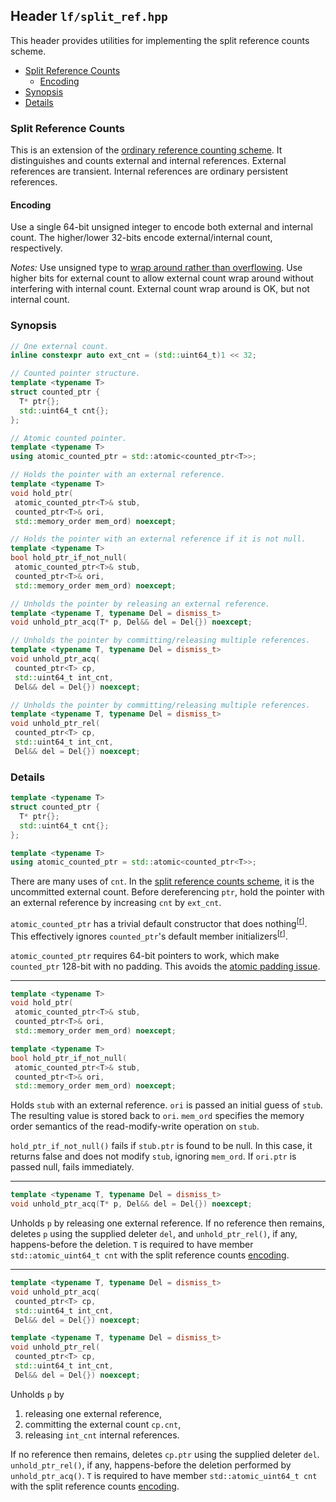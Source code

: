 ## Header `lf/split_ref.hpp`

This header provides utilities for implementing the split reference counts scheme.

- [Split Reference Counts](#split-reference-counts)
  - [Encoding](#encoding)
- [Synopsis](#synopsis)
- [Details](#details)

### Split Reference Counts

This is an extension of the [ordinary reference counting scheme][3].
It distinguishes and counts external and internal references.
External references are transient.
Internal references are ordinary persistent references.

#### Encoding

Use a single 64-bit unsigned integer to encode both external and internal count.
The higher/lower 32-bits encode external/internal count, respectively.

*Notes:* Use unsigned type to [wrap around rather than overflowing][1].
Use higher bits for external count to allow external count wrap around without
interfering with internal count.
External count wrap around is OK, but not internal count.

### Synopsis

~~~C++
// One external count.
inline constexpr auto ext_cnt = (std::uint64_t)1 << 32;

// Counted pointer structure.
template <typename T>
struct counted_ptr {
  T* ptr{};
  std::uint64_t cnt{};
};

// Atomic counted pointer.
template <typename T>
using atomic_counted_ptr = std::atomic<counted_ptr<T>>;

// Holds the pointer with an external reference.
template <typename T>
void hold_ptr(
 atomic_counted_ptr<T>& stub,
 counted_ptr<T>& ori,
 std::memory_order mem_ord) noexcept;

// Holds the pointer with an external reference if it is not null.
template <typename T>
bool hold_ptr_if_not_null(
 atomic_counted_ptr<T>& stub,
 counted_ptr<T>& ori,
 std::memory_order mem_ord) noexcept;

// Unholds the pointer by releasing an external reference.
template <typename T, typename Del = dismiss_t>
void unhold_ptr_acq(T* p, Del&& del = Del{}) noexcept;

// Unholds the pointer by committing/releasing multiple references.
template <typename T, typename Del = dismiss_t>
void unhold_ptr_acq(
 counted_ptr<T> cp,
 std::uint64_t int_cnt,
 Del&& del = Del{}) noexcept;

// Unholds the pointer by committing/releasing multiple references.
template <typename T, typename Del = dismiss_t>
void unhold_ptr_rel(
 counted_ptr<T> cp,
 std::uint64_t int_cnt,
 Del&& del = Del{}) noexcept;
~~~

### Details

~~~C++
template <typename T>
struct counted_ptr {
  T* ptr{};
  std::uint64_t cnt{};
};

template <typename T>
using atomic_counted_ptr = std::atomic<counted_ptr<T>>;
~~~

There are many uses of `cnt`.
In the [split reference counts scheme](#split-reference-counts),
it is the uncommitted external count.
Before dereferencing `ptr`, hold the pointer with an external reference
by increasing `cnt` by `ext_cnt`.

`atomic_counted_ptr` has a trivial default constructor that does nothing<sup>[[r][2]]</sup>.
This effectively ignores `counted_ptr`'s default member initializers<sup>[[r][6]]</sup>.

`atomic_counted_ptr` requires 64-bit pointers to work, which make
`counted_ptr` 128-bit with no padding. This avoids the [atomic padding issue][4].

--------------------------------------------------------------------------------

~~~C++
template <typename T>
void hold_ptr(
 atomic_counted_ptr<T>& stub,
 counted_ptr<T>& ori,
 std::memory_order mem_ord) noexcept;

template <typename T>
bool hold_ptr_if_not_null(
 atomic_counted_ptr<T>& stub,
 counted_ptr<T>& ori,
 std::memory_order mem_ord) noexcept;
~~~

Holds `stub` with an external reference.
`ori` is passed an initial guess of `stub`.
The resulting value is stored back to `ori`.
`mem_ord` specifies the memory order semantics of the read-modify-write operation on `stub`.

`hold_ptr_if_not_null()` fails if `stub.ptr` is found to be null.
In this case, it returns false and does not modify `stub`, ignoring `mem_ord`.
If `ori.ptr` is passed null, fails immediately.

--------------------------------------------------------------------------------

~~~C++
template <typename T, typename Del = dismiss_t>
void unhold_ptr_acq(T* p, Del&& del = Del{}) noexcept;
~~~

Unholds `p` by releasing one external reference.
If no reference then remains, deletes `p` using the supplied deleter `del`,
and `unhold_ptr_rel()`, if any, happens-before the deletion.
`T` is required to have member `std::atomic_uint64_t cnt`
with the split reference counts [encoding](#encoding).

--------------------------------------------------------------------------------

~~~C++
template <typename T, typename Del = dismiss_t>
void unhold_ptr_acq(
 counted_ptr<T> cp,
 std::uint64_t int_cnt,
 Del&& del = Del{}) noexcept;

template <typename T, typename Del = dismiss_t>
void unhold_ptr_rel(
 counted_ptr<T> cp,
 std::uint64_t int_cnt,
 Del&& del = Del{}) noexcept;
~~~

Unholds `p` by

1. releasing one external reference,
2. committing the external count `cp.cnt`,
3. releasing `int_cnt` internal references.

If no reference then remains, deletes `cp.ptr` using the supplied deleter `del`.
`unhold_ptr_rel()`, if any, happens-before the deletion performed by `unhold_ptr_acq()`.
`T` is required to have member `std::atomic_uint64_t cnt`
with the split reference counts [encoding](#encoding).

[1]: http://en.cppreference.com/w/cpp/language/operator_arithmetic#Overflows
[2]: http://en.cppreference.com/w/cpp/atomic/atomic/atomic
[3]: https://en.wikipedia.org/wiki/Reference_counting
[4]: https://stackoverflow.com/q/48947428/1348273
[5]: https://superuser.com/a/941175/517080
[6]: https://stackoverflow.com/q/49387069/1348273
[7]: https://stackoverflow.com/q/49400942/1348273

